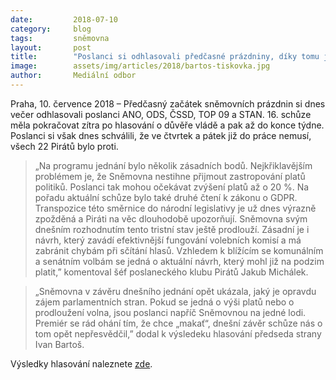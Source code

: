 ```yaml
---
date:         2018-07-10
category:     blog
tags:         sněmovna
layout:       post
title:        "Poslanci si odhlasovali předčasné prázdniny, díky tomu je čeká tučnější výplata"
image:        assets/img/articles/2018/bartos-tiskovka.jpg
author:       Mediální odbor
---
```



Praha, 10. července 2018 – Předčasný začátek sněmovních prázdnin si dnes večer odhlasovali poslanci ANO, ODS, ČSSD, TOP 09 a STAN. 16. schůze měla pokračovat zítra po hlasování o důvěře vládě a pak až do konce týdne. Poslanci si však dnes schválili, že ve čtvrtek a pátek již do práce nemusí, všech 22 Pirátů bylo proti.

> „Na programu jednání bylo několik zásadních bodů. Nejkřiklavějším problémem je, že Sněmovna nestihne přijmout zastropování platů politiků. Poslanci tak mohou očekávat zvýšení platů až o 20 %. Na pořadu aktuální schůze bylo také druhé čtení k zákonu o GDPR. Transpozice této směrnice do národní legislativy je už dnes výrazně zpožděná a Piráti na věc dlouhodobě upozorňují. Sněmovna svým dnešním rozhodnutím tento tristní stav ještě prodlouží. Zásadní je i návrh, který zavádí efektivnější fungování volebních komisí a má zabránit chybám při sčítání hlasů. Vzhledem k blížícím se komunálním a senátním volbám se jedná o aktuální návrh, který mohl již na podzim platit,” 
komentoval šéf poslaneckého klubu Pirátů Jakub Michálek.

> „Sněmovna v závěru dnešního jednání opět ukázala, jaký je opravdu zájem parlamentních stran. Pokud se jedná o výši platů nebo o prodloužení volna, jsou poslanci napříč Sněmovnou na jedné lodi. Premiér se rád ohání tím, že chce „makať“, dnešní závěr schůze nás o tom opět nepřesvědčil,” 
dodal k výsledeku hlasování předseda strany Ivan Bartoš.

Výsledky hlasování naleznete [zde](http://www.psp.cz/sqw/hlasy.sqw?g=68033).
